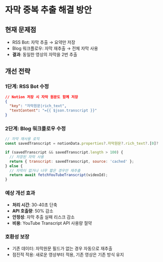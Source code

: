 # 자막 중복 추출 해결 방안

## 현재 문제점
- RSS Bot: 자막 추출 → 요약만 저장
- Blog 워크플로우: 자막 재추출 → 전체 자막 사용
- **결과**: 동일한 영상의 자막을 2번 추출

## 개선 전략

### 1단계: RSS Bot 수정
```json
// Notion 저장 시 자막 원문도 함께 저장
{
  "key": "자막원문|rich_text",
  "textContent": "={{ $json.transcript }}"
}
```

### 2단계: Blog 워크플로우 수정
```javascript
// 자막 재사용 로직
const savedTranscript = notionData.properties?.자막원문?.rich_text?.[0]?.plain_text;

if (savedTranscript && savedTranscript.length > 100) {
  // 저장된 자막 사용
  return { transcript: savedTranscript, source: 'cached' };
} else {
  // 자막이 없거나 너무 짧은 경우만 재추출
  return await fetchYouTubeTranscript(videoId);
}
```

### 예상 개선 효과
- **처리 시간**: 30-40초 단축
- **API 호출량**: 50% 감소  
- **안정성**: 자막 추출 실패 리스크 감소
- **비용**: YouTube Transcript API 사용량 절약

### 호환성 보장
- 기존 데이터: 자막원문 필드가 없는 경우 자동으로 재추출
- 점진적 적용: 새로운 영상부터 적용, 기존 영상은 기존 방식 유지